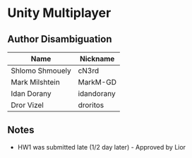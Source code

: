 # Unity Multiplayer

## Author Disambiguation
| Name            | Nickname      |
|-----------------|---------------|
| Shlomo Shmouely | cN3rd         |
| Mark Milshtein  | MarkM-GD      |
| Idan Dorany     | idandorany    |
| Dror Vizel      | droritos      |

## Notes
- HW1 was submitted late (1/2 day later) - Approved by Lior
